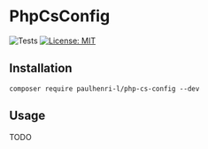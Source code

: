 # PhpCsConfig

![Tests](https://github.com/paulhenri-l/php-cs-config/workflows/Tests/badge.svg)
[![License: MIT](https://img.shields.io/badge/License-MIT-blue.svg)](LICENSE)

## Installation

```
composer require paulhenri-l/php-cs-config --dev
```

## Usage

TODO
